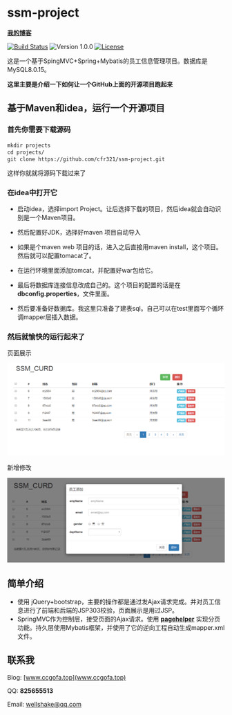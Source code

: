 # ssm-project

[**我的博客**](https://www.ccgofa.top)

[![Build Status](https://travis-ci.org/ZHENFENG13/My-Blog.svg?branch=master)](https://www.ccgofa.top)
![Version 1.0.0](https://img.shields.io/badge/version-1.0.0-yellow.svg)
[![License](https://img.shields.io/badge/license-apache-blue.svg)](https://www.ccgofa.top)

这是一个基于SpingMVC+Spring+Mybatis的员工信息管理项目。数据库是MySQL8.0.15。

**这里主要是介绍一下如何让一个GitHub上面的开源项目跑起来**



## 基于Maven和idea，运行一个开源项目

### 首先你需要下载源码

```shell
mkdir projects
cd projects/
git clone https://github.com/cfr321/ssm-project.git
```

这样你就就将源码下载过来了

### 在idea中打开它

- 启动idea，选择import Project。让后选择下载的项目，然后idea就会自动识别是一个Maven项目。
- 然后配置好JDK，选择好maven 项目自动导入

- 如果是个maven web 项目的话，进入之后直接用maven install，这个项目。然后就可以配置tomacat了。
- 在运行环境里面添加tomcat，并配置好war包给它。
- 最后将数据库连接信息改成自己的。这个项目的配置的话是在**dbconfig.properties**，文件里面。
- 然后要准备好数据库。我这里只准备了建表sql。自己可以在test里面写个循环调mapper层插入数据。

### 然后就愉快的运行起来了

页面展示

![页面展示](readme_Images/QQ截图20190530141903.png)

新增修改

![新增修改](readme_Images/QQ截图20190530141927.png)



## 简单介绍

- 使用 jQuery+bootstrap，主要的操作都是通过发Ajax请求完成。并对员工信息进行了前端和后端的JSP303校验，页面展示是用过JSP。
- SpringMVC作为控制层，接受页面的Ajax请求。使用 [ **pagehelper**](<https://github.com/pagehelper/Mybatis-PageHelper>) 实现分页功能。持久层使用Mybatis框架，并使用了它的逆向工程自动生成mapper.xml文件。



## 联系我

Blog: [www.ccgofa.top](www.ccgofa.top)

QQ: **825655513**

Email:  wellshake@qq.com
